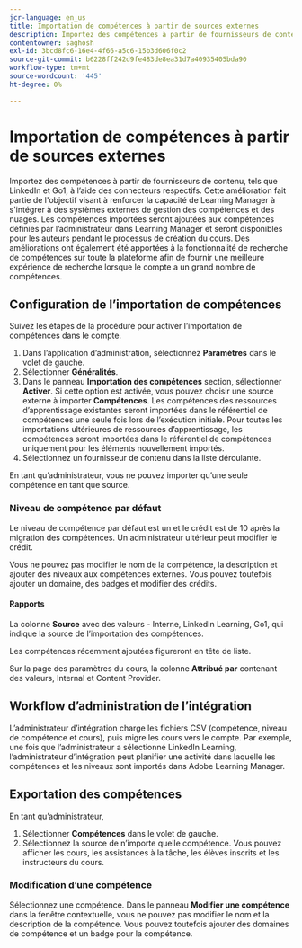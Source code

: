 ```yaml
---
jcr-language: en_us
title: Importation de compétences à partir de sources externes
description: Importez des compétences à partir de fournisseurs de contenu, tels que LinkedIn et Go1, à l’aide des connecteurs respectifs.  Les compétences importées seront ajoutées aux compétences définies par l’administrateur dans Learning Manager et seront disponibles pour les auteurs pendant le processus de création du cours.
contentowner: saghosh
exl-id: 3bcd8fc6-16e4-4f66-a5c6-15b3d606f0c2
source-git-commit: b6228ff242d9fe483de8ea31d7a40935405bda90
workflow-type: tm+mt
source-wordcount: '445'
ht-degree: 0%

---
```


# Importation de compétences à partir de sources externes

Importez des compétences à partir de fournisseurs de contenu, tels que LinkedIn et Go1, à l’aide des connecteurs respectifs. Cette amélioration fait partie de l&#39;objectif visant à renforcer la capacité de Learning Manager à s&#39;intégrer à des systèmes externes de gestion des compétences et des nuages. Les compétences importées seront ajoutées aux compétences définies par l’administrateur dans Learning Manager et seront disponibles pour les auteurs pendant le processus de création du cours. Des améliorations ont également été apportées à la fonctionnalité de recherche de compétences sur toute la plateforme afin de fournir une meilleure expérience de recherche lorsque le compte a un grand nombre de compétences.

## Configuration de l’importation de compétences

Suivez les étapes de la procédure pour activer l’importation de compétences dans le compte.

1. Dans l’application d’administration, sélectionnez **Paramètres** dans le volet de gauche.
1. Sélectionner **Généralités**.
1. Dans le panneau **Importation des compétences** section, sélectionner **Activer**. Si cette option est activée, vous pouvez choisir une source externe à importer **Compétences**. Les compétences des ressources d’apprentissage existantes seront importées dans le référentiel de compétences une seule fois lors de l’exécution initiale. Pour toutes les importations ultérieures de ressources d’apprentissage, les compétences seront importées dans le référentiel de compétences uniquement pour les éléments nouvellement importés.
1. Sélectionnez un fournisseur de contenu dans la liste déroulante.

En tant qu’administrateur, vous ne pouvez importer qu’une seule compétence en tant que source.

### Niveau de compétence par défaut

Le niveau de compétence par défaut est un et le crédit est de 10 après la migration des compétences. Un administrateur ultérieur peut modifier le crédit.

Vous ne pouvez pas modifier le nom de la compétence, la description et ajouter des niveaux aux compétences externes. Vous pouvez toutefois ajouter un domaine, des badges et modifier des crédits.

#### Rapports

La colonne **Source** avec des valeurs - Interne, LinkedIn Learning, Go1, qui indique la source de l’importation des compétences.

Les compétences récemment ajoutées figureront en tête de liste.

Sur la page des paramètres du cours, la colonne **Attribué par** contenant des valeurs, Internal et Content Provider.


## Workflow d’administration de l’intégration

L’administrateur d’intégration charge les fichiers CSV (compétence, niveau de compétence et cours), puis migre les cours vers le compte. Par exemple, une fois que l’administrateur a sélectionné LinkedIn Learning, l’administrateur d’intégration peut planifier une activité dans laquelle les compétences et les niveaux sont importés dans Adobe Learning Manager.

## Exportation des compétences

En tant qu’administrateur,

1. Sélectionner **Compétences** dans le volet de gauche.
1. Sélectionnez la source de n’importe quelle compétence. Vous pouvez afficher les cours, les assistances à la tâche, les élèves inscrits et les instructeurs du cours.

### Modification d’une compétence

Sélectionnez une compétence. Dans le panneau **Modifier une compétence** dans la fenêtre contextuelle, vous ne pouvez pas modifier le nom et la description de la compétence. Vous pouvez toutefois ajouter des domaines de compétence et un badge pour la compétence.
